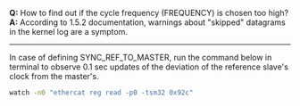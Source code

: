 **Q:** How to find out if the cycle frequency (FREQUENCY) is chosen too high?  
**A:** According to 1.5.2 documentation, warnings about "skipped" datagrams in the kernel log are a symptom.
___
In case of defining SYNC_REF_TO_MASTER, run the command below in terminal to observe 0.1 sec updates of the deviation of the reference slave's clock from the master's.
```bash
watch -n0 "ethercat reg read -p0 -tsm32 0x92c" 
```

